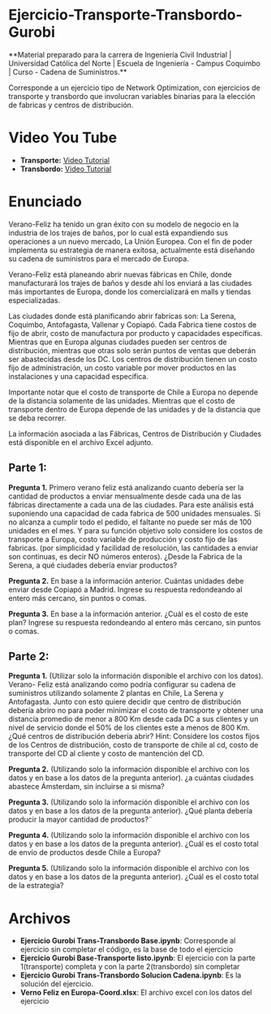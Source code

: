 # Ejercicio-Transporte-Transbordo-Gurobi
<div class="alert alert-info"> </h4> **Material preparado para la carrera de Ingeniería Civil Industrial | Universidad Católica del Norte | Escuela de Ingeniería - Campus Coquimbo | Curso - Cadena de Suministros.**
</h4> </div>

Corresponde a un ejercicio tipo de Network Optimization, con ejercicios de transporte y transbordo que involucran variables binarias para la elección de fabricas y centros de distribución.

# Video You Tube

* **Transporte:** [Video Tutorial](https://youtu.be/a9qQMnlUZ8E)
* **Transbordo:** [Video Tutorial](https://youtu.be/0APFjst2PWs)

# Enunciado

Verano-Feliz ha tenido un gran éxito con su modelo de negocio en la industria de los trajes de baños, por lo cual está expandiendo sus operaciones a un nuevo mercado, La Unión Europea. Con el fin de poder implementa su estrategia de manera exitosa, actualmente está diseñando su cadena de suministros para el mercado de Europa.

Verano-Feliz está planeando abrir nuevas fábricas en Chile, donde manufacturará los trajes de baños y desde ahí los enviará a las ciudades más importantes de Europa, donde los comercializará en malls y tiendas especializadas.

Las ciudades donde está planificando abrir fabricas son: La Serena, Coquimbo, Antofagasta, Vallenar y Copiapó. Cada Fabrica tiene costos de fijo de abrir, costo de manufactura por producto y capacidades específicas.
Mientras que en Europa algunas ciudades pueden ser centros de distribución, mientras que otras solo serán puntos de ventas que deberán ser abastecidas desde los DC. Los centros de distribución tienen un costo fijo de administración, un costo variable por mover productos en las instalaciones y una capacidad especifica.

Importante notar que el costo de transporte de Chile a Europa no depende de la distancia solamente de las unidades. Mientras que el costo de transporte dentro de Europa depende de las unidades y de la distancia que se deba recorrer.

La información asociada a las Fábricas, Centros de Distribución y Ciudades está disponible en el archivo Excel adjunto.


## **Parte 1:**

**Pregunta 1.** Primero verano feliz está analizando cuanto debería ser la cantidad de productos a
enviar mensualmente desde cada una de las fábricas directamente a cada una de las ciudades. Para
este análisis está suponiendo una capacidad de cada fabrica de 500 unidades mensuales. Si no
alcanza a cumplir todo el pedido, el faltante no puede ser más de 100 unidades en el mes. Y para su
función objetivo solo considere los costos de transporte a Europa, costo variable de producción y
costo fijo de las fabricas.
(por simplicidad y facilidad de resolución, las cantidades a enviar son continuas, es decir NO
números enteros).
¿Desde la Fabrica de la Serena, a qué ciudades debería enviar productos?

**Pregunta 2.** En base a la información anterior. Cuántas unidades debe enviar desde Copiapó a
Madrid. Ingrese su respuesta redondeando al entero más cercano, sin puntos o comas.

**Pregunta 3.** En base a la información anterior. ¿Cuál es el costo de este plan? Ingrese su respuesta
redondeando al entero más cercano, sin puntos o comas.

## **Parte 2:**
**Pregunta 1.** (Utilizar solo la información disponible el archivo con los datos). Verano- Feliz está
analizando como podría configurar su cadena de suministros utilizando solamente 2 plantas en
Chile, La Serena y Antofagasta. Junto con esto quiere decidir que centro de distribución debería abriro no para poder minimizar el costo de transporte y obtener una distancia promedio de menor a 800
Km desde cada DC a sus clientes y un nivel de servicio donde el 50% de los clientes este a menos de
800 Km. ¿Qué centros de distribución debería abrir?
Hint: Considere los costos fijos de los Centros de distribución, costo de transporte de chile al cd,
costo de transporte del CD al cliente y costo de mantención del CD.

**Pregunta 2.** (Utilizando solo la información disponible el archivo con los datos y en base a los datos
de la pregunta anterior). ¿a cuántas ciudades abastece Ámsterdam, sin incluirse a si misma?

**Pregunta 3.** (Utilizando solo la información disponible el archivo con los datos y en base a los datos
de la pregunta anterior). ¿Qué planta debería producir la mayor cantidad de productos?¨

**Pregunta 4.** (Utilizando solo la información disponible el archivo con los datos y en base a los datos
de la pregunta anterior). ¿Cuál es el costo total de envío de productos desde Chile a Europa?

**Pregunta 5.** (Utilizando solo la información disponible el archivo con los datos y en base a los datos
de la pregunta anterior). ¿Cuál es el costo total de la estrategia?


# Archivos

* **Ejercicio Gurobi Trans-Transbordo Base.ipynb**: Corresponde al ejercicio sin completar el código, es la base de todo el ejercicio
* **Ejercicio Gurobi Base-Transporte listo.ipynb**: El ejercicio con la parte 1(transporte) completa y con la parte 2(transbordo) sin completar
* **Ejercicio Gurobi Trans-Transbordo Solucion Cadena.ipynb**: Es la solución del ejercicio.
* **Verno Feliz en Europa-Coord.xlsx**: El archivo excel con los datos del ejercicio
